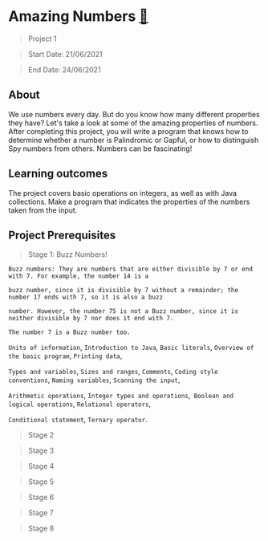 # Amazing Numbers [:rocket:](https://hyperskill.org/projects/184?track=1)

> Project 1

> Start Date: 21/06/2021

> End Date: 24/06/2021

## About
We use numbers every day. But do you know how many different properties they have? Let's take a look at some of the amazing properties of numbers. After completing this project, you will write a program that knows how to determine whether a number is Palindromic or Gapful, or how to distinguish Spy numbers from others. Numbers can be fascinating!

## Learning outcomes
The project covers basic operations on integers, as well as with Java collections. Make a program that indicates the properties of the numbers taken from the input.

## Project Prerequisites

> Stage 1: Buzz Numbers!

```
Buzz numbers: They are numbers that are either divisible by 7 or end with 7. For example, the number 14 is a

buzz number, since it is divisible by 7 without a remainder; the number 17 ends with 7, so it is also a buzz 

number. However, the number 75 is not a Buzz number, since it is neither divisible by 7 nor does it end with 7. 

The number 7 is a Buzz number too.
```

`Units of information`, `Introduction to Java`, `Basic literals`, `Overview of the basic program`, `Printing data`,

`Types and variables`, `Sizes and ranges`, `Comments`, `Coding style conventions`, `Naming variables`, `Scanning the input`, 

`Arithmetic operations`, `Integer types and operations`,` Boolean and logical operations`, `Relational operators`, 

`Conditional statement`, `Ternary operator`.

> Stage 2

> Stage 3

> Stage 4

> Stage 5

> Stage 6

> Stage 7

> Stage 8


